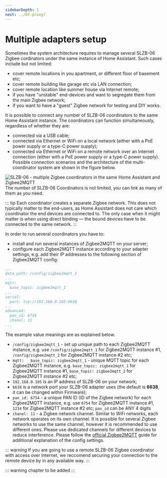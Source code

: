 ```yaml
---
sidebarDepth: 1
next: ../bt-proxy/
---
```


# Multiple adapters setup
Sometimes the system architecture requires to manage several SLZB-06 Zigbee cordinators under the same instance of Home Assistant. Such cases include but not limited:
- cover remote locations in you apartment, or different floor of basement etc;
- cover remote building like garage etc via LAN connection;
- cover remote location like summer house via Internet remote;
- if you have "unstable" end-devices and want to segregate them from the main Zigbee network;
- if you want to have a "guest" Zigbee network for testing and DIY works.

It is possible to connect any number of SLZB-06 coordinators to the same Home Assistant instance. 
The coordinators can function simultaneously, regardless of whether they are:
- connected via a USB cable;
- connected via Ethernet or WiFi on a local network (either with a PoE power supply or a type-C power supply);
- connected via Ethernet or WiFi on a remote network over an Internet connection (either with a PoE power supply or a type-C power supply).
Possible connection scenarios and the architecture of the multi-coordinator system are shown in the figure below.

<img src="../../images/multi-coordinator/systemarchitecture.png" title="SLZB-06 - multiple Zigbee coordinators in the same Home Assistant and Zigbee2MQTT" class="float-left" />  
The number of SLZB-06 Coordinators is not limited, you can link as many of them as you need.  

:::  tip
Each coordinator creates a separate Zigbee network. This does not typically matter to the end-users, as Home Assistant does not care which coordinator the end devices are connected to. The only case when it might matter is when using direct binding — the bound devices have to be connected to the same network.
:::

In order to run several coordinators you have to:
- install and run several instances of Zigbee2MQTT on your server;
- configure each Zigbee2MQTT instance according to your adapter settings, e.g. add their IP addresses to the following section of Zigbee2MQTT config:
```yaml
...
data_path: /config/zigbee2mqtt_1
...
mqtt:
  base_topic: zigbee2mqtt_1
...
serial:
  port: tcp://192.168.0.105:6638
...
advanced:
  pan_id: 6754
  chanel: 11
...
```
The example value meanings are as explained below.
- `/config/zigbee2mqtt_1` - set up unique path to each Zigbee2MQTT instance, e.g. use `/config/zigbee2mqtt_1` for Zigbee2MQTT instance #1, `/config/zigbee2mqtt_2` for Zigbee2MQTT instance #2 etc;
- `mqtt:   base_topic: zigbee2mqtt_1` - unique MQTT topic for each Zigbee2MQTT instance, e.g. `base_topic: zigbee2mqtt_1` for Zigbee2MQTT instance #1, `base_topic: zigbee2mqtt_2` for Zigbee2MQTT instance #2 etc;
- `192.168.0.105` is an IP address of SLZB-06 on your network;
- `6638` is a network port your SLZB-06 adapter uses (the default is **6638**, it can be changed within Firmware);
- `pan_id: 6754` - a unique PAN ID (ID of the Zigbee network) for each Zigbee2MQTT instance, e.g. use `6754` for Zigbee2MQTT instance #1, `1234` for Zigbee2MQTT instance #2 etc; `pan_id` can be ANY 4 digits
- `chanel: 11` - a Zigbee network channel. Similar to WiFi networks, each network operates on its own channel. It is possible for several Zigbee networks to use the same channel, however it is recommended to use different ones. Please use dedicated channels for different devices to reduce interference.
Please follow the [official Zigbee2MQTT](https://www.zigbee2mqtt.io/guide/configuration/zigbee-network.html#network-config) guide for additional explanation of the config settings.

:::  warning
If you are going to use a remote SLZB-06 Zigbee coordinator with access over Internet, we reccomend securing your connection to the remote device by in any available way.
:::

:::  warning
chapter to be added
:::

